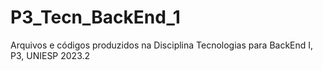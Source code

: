 # P3_Tecn_BackEnd_1
Arquivos e códigos produzidos na Disciplina Tecnologias para BackEnd I, P3, UNIESP 2023.2
